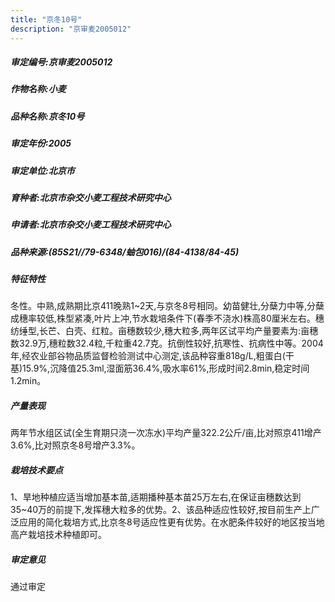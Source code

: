 ```yaml
---
title: "京冬10号"
description: "京审麦2005012"
---
```

##### 审定编号:京审麦2005012

##### 作物名称:小麦

##### 品种名称:京冬10号

##### 审定年份:2005

##### 审定单位:北京市

##### 育种者:北京市杂交小麦工程技术研究中心

##### 申请者:北京市杂交小麦工程技术研究中心

##### 品种来源:(85S21//79-6348/蚰包016)/(84-4138/84-45)

##### 特征特性
冬性。中熟,成熟期比京411晚熟1~2天,与京冬8号相同。幼苗健壮,分蘖力中等,分蘖成穗率较低,株型紧凑,叶片上冲,节水栽培条件下(春季不浇水)株高80厘米左右。穗纺缍型,长芒、白壳、红粒。亩穗数较少,穗大粒多,两年区试平均产量要素为:亩穗数32.9万,穗粒数32.4粒,千粒重42.7克。抗倒性较好,抗寒性、抗病性中等。2004年,经农业部谷物品质监督检验测试中心测定,该品种容重818g/L,粗蛋白(干基)15.9%,沉降值25.3ml,湿面筋36.4%,吸水率61%,形成时间2.8min,稳定时间1.2min。

##### 产量表现
两年节水组区试(全生育期只浇一次冻水)平均产量322.2公斤/亩,比对照京411增产3.6%,比对照京冬8号增产3.3%。

##### 栽培技术要点
1、旱地种植应适当增加基本苗,适期播种基本苗25万左右,在保证亩穗数达到35~40万的前提下,发挥穗大粒多的优势。2、该品种适应性较好,按目前生产上广泛应用的简化栽培方式,比京冬8号适应性更有优势。在水肥条件较好的地区按当地高产栽培技术种植即可。

##### 审定意见
通过审定
